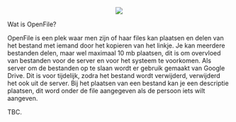 <p align="center">
  <img src="https://capsule-render.vercel.app/api?text=OpenFile&animation=fadeIn&type=waving&color=gradient&height=100"/>
</p>

Wat is OpenFile?






OpenFile is een plek waar men zijn of haar files kan plaatsen en delen van het bestand met iemand door het kopieren van het linkje. 
Je kan meerdere bestanden delen, maar wel maximaal 10 mb plaatsen, dit is om overvloed van bestanden voor de server en voor het systeem te voorkomen. 
Als server om de bestanden op te slaan wordt er gebruik gemaakt van Google Drive. Dit is voor tijdelijk, zodra het bestand wordt verwijderd, verwijderd het ook uit de server.
Bij het plaatsen van een bestand kan je een descriptie plaatsen, dit word onder de file aangegeven als de persoon iets wilt aangeven.

TBC.
